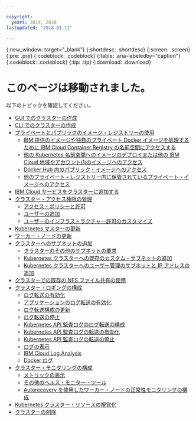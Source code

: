 ```yaml
---

copyright:
  years: 2014, 2018
lastupdated: "2018-01-11"

---
```


{:new_window: target="_blank"}
{:shortdesc: .shortdesc}
{:screen: .screen}
{:pre: .pre}
{:codeblock: .codeblock}
{:table: .aria-labeledby="caption"}
{:codeblock: .codeblock}
{:tip: .tip}
{:download: .download}


# このページは移動されました。

以下のトピックを確認してください。
- [GUI でのクラスターの作成](cs_clusters.html#clusters_ui)
- [CLI でのクラスターの作成](cs_clusters.html#clusters_cli)
- [プライベートとパブリックのイメージ・レジストリーの使用](cs_images.html#images)
    - [IBM 提供のイメージや独自のプライベート Docker イメージを処理するために IBM Cloud Container Registry の名前空間にアクセスする](cs_images.html#namespace)
    - [他の Kubernetes 名前空間へのイメージのデプロイまたは他の IBM Cloud 地域やアカウント内のイメージへのアクセス](cs_images.html#other)
    - [Docker Hub 内のパブリック・イメージへのアクセス](cs_images.html#dockerhub)
    - [他のプライベート・レジストリー内に保管されているプライベート・イメージへのアクセス](cs_images.html#private_images)
- [IBM Cloud サービスをクラスターに追加する](cs_integrations.html#adding_cluster)
- [クラスター・アクセス権限の管理](cs_users.html)
    - [アクセス・ポリシーと許可](cs_users.html#access_policies)
    - [ユーザーの追加](cs_users.html#add_users)
    - [ユーザーのインフラストラクチャー許可のカスタマイズ](cs_users.html#infra_access)
- [Kubernetes マスターの更新](cs_cluster_update.html#master)
- [ワーカー・ノードの更新](cs_cluster_update.html#worker_node)
- [クラスターへのサブネットの追加](cs_subnets.html#subnets)
    - [クラスターのその他のサブネットの要求](cs_subnets.html#request)
    - [Kubernetes クラスターへの既存のカスタム・サブネットの追加](cs_subnets.html#custom)
    - [Kubernetes クラスターへのユーザー管理のサブネットと IP アドレスの追加](cs_subnets.html#user_managed)
- [クラスターでの既存の NFS ファイル共有の使用](cs_storage.html#existing)
- [クラスター・ロギングの構成](cs_health.html#logging)
    - [ログ転送の有効化](cs_health.html#log_sources_enable)
    - [アプリケーションのログ転送の有効化](cs_health.html#apps_enable)
    - [ログ転送構成の更新](cs_health.html#log_sources_update)
    - [ログ転送の停止](cs_health.html#log_sources_delete)
    - [Kubernetes API 監査ログのログ転送の構成](cs_health.html#app_forward)
    - [Kubernetes API 監査ログの転送の有効化](cs_health.html#audit_enable)
    - [Kubernetes API 監査ログの転送の停止](cs_health.html#audit_delete)
    - [ログの表示](cs_health.html#view_logs)
    - [IBM Cloud Log Analysis](cs_health.html#view_logs_k8s)
    - [Docker ログ](cs_health.html#view_logs_docker)
- [クラスター・モニタリングの構成](cs_health.html#monitoring)
    - [メトリックの表示](cs_health.html#view_metrics)
    - [その他のヘルス・モニター・ツール](cs_health.html#health_tools)
    - [Autorecovery を使用したワーカー・ノードの正常性モニタリングの構成](cs_health.html#autorecovery)
- [Kubernetes クラスター・リソースの視覚化](cs_integrations.html#weavescope)
- [クラスターの削除](cs_clusters.html#remove)
